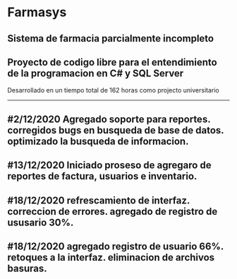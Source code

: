 # Farmasys
Sistema de farmacia parcialmente incompleto
------------------------------------------------------------------------------------
Proyecto de codigo libre para el entendimiento de la programacion en C# y SQL Server
------------------------------------------------------------------------------------
Desarrollado en un tiempo total de 162 horas
como projecto universitario

------------------------------------------------------------------------------------
#2/12/2020
Agregado soporte para reportes.
corregidos bugs en busqueda de base de datos.
optimizado la busqueda de informacion.
------------------------------------------------------------------------------------
#13/12/2020
Iniciado proseso de agregaro de reportes de factura, usuarios e inventario.
------------------------------------------------------------------------------------
#18/12/2020
refrescamiento de interfaz.
correccion de errores.
agregado de registro de ususario 30%.
------------------------------------------------------------------------------------
#18/12/2020
agregado registro de usuario 66%.
retoques a la interfaz.
eliminacion de archivos basuras.
------------------------------------------------------------------------------------
